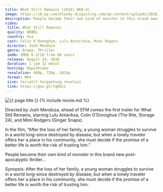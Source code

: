 ```yaml
---
title: What Still Remains (2018) WEB-dl
image: https://i0.wp.com/bloody-disgusting.com/wp-content/uploads/2018/02/WHAT-STILL-REMAINS.jpg
description: People become their own kind of monster in this brand new post-apocalyptic thriller
video:
 title: What Still Remains
 quality: WEBDL
 country: Usa
 cast: Colin O'Donoghue, Lulu Antariksa, Mimi Rogers
 director: Josh Mendoza
 genre: Drama, Thriller
 imdb: IMDb 6.3/10 from 86 users
 release: August 14, 2018
 duration: 1 jam 32 menit
 hosting: RapidVideo
 resolution: 480p, 720p, 1024p
 format: MP4
 size: Variatif tergantung resolusi
 link: https://goo.gl/fgDUcz
---
```

![{{ page.title }}](https://i2.wp.com/bloody-disgusting.com/wp-content/uploads/2018/02/MV5BYTg5MzY0MjAtNDY4Yy00NzM3LWI4Y2QtYTExNDMwYmRmYjZkXkEyXkFqcGdeQXVyMjM2MzYzODE@._V1_SY1000_CR0014911000_AL_.jpg)
{% include movie.md %}

Directed by Josh Mendoza, ahead of EFM comes the first trailer for What Still Remains, starring Lulu Antariksa, Colin O’Donoghue (The Rite, Storage 24), and Mimi Rodgers (Ginger Snaps).

In the film, “After the loss of her family, a young woman struggles to survive in a world long-since destroyed by disease; but when a lonely traveler offers her a place in his community, she must decide if the promise of a better life is worth the risk of trusting him.”

People become their own kind of monster in this brand new post-apocalyptic thriller…

Synopsis:
After the loss of her family, a young woman struggles to survive in a world long-since destroyed by disease; but when a lonely traveler offers her a place in his community, she must decide if the promise of a better life is worth the risk of trusting him.

